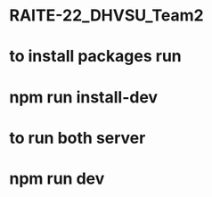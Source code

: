 # RAITE-22_DHVSU_Team2

# to install packages run
# npm run install-dev

# to run both server 
# npm run dev